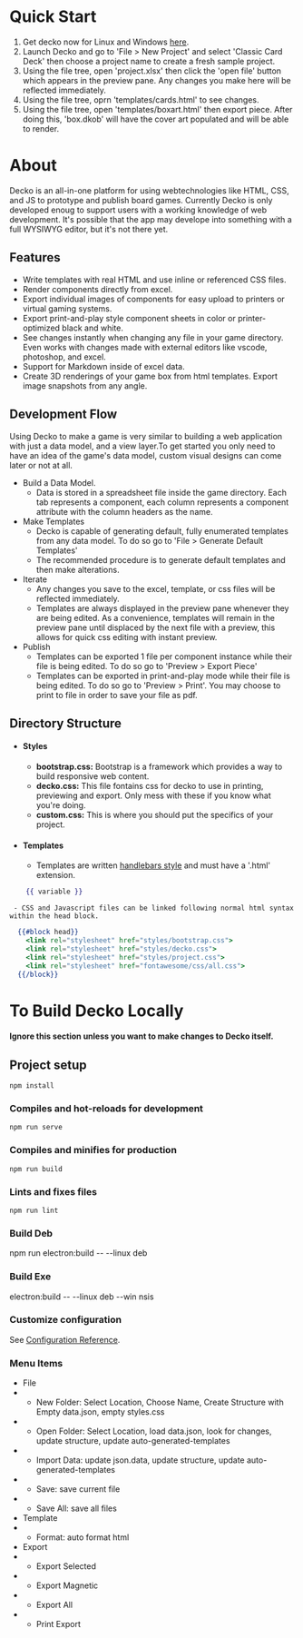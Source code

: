 # Quick Start
1. Get decko now for Linux and Windows [here](https://github.com/neuman/decko-electron/releases). 
1. Launch Decko and go to 'File > New Project' and select 'Classic Card Deck' then choose a project name to create a fresh sample project. 
1. Using the file tree, open 'project.xlsx' then click the 'open file' button which appears in the preview pane. Any changes you make here will be reflected immediately. 
1. Using the file tree, oprn 'templates/cards.html' to see changes. 
1. Using the file tree, open 'templates/boxart.html' then export piece. After doing this, 'box.dkob' will have the cover art populated and will be able to render. 


# About
Decko is an all-in-one platform for using webtechnologies like HTML, CSS, and JS to prototype and publish board games. Currently Decko is only developed enoug to support users with a working knowledge of web development. It's possible that the app may develope into something with a full WYSIWYG editor, but it's not there yet. 


## Features
- Write templates with real HTML and use inline or referenced CSS files.
- Render components directly from excel.
- Export individual images of components for easy upload to printers or virtual gaming systems. 
- Export print-and-play style component sheets in color or printer-optimized black and white. 
- See changes instantly when changing any file in your game directory. Even works with changes made with external editors like vscode, photoshop, and excel. 
- Support for Markdown inside of excel data. 
- Create 3D renderings of your game box from html templates. Export image snapshots from any angle. 

## Development Flow
Using Decko to make a game is very similar to building a web application with just a data model, and a view layer.To get started you only need to have an idea of the game's data model, custom visual designs can come later or not at all. 

- Build a Data Model.
    - Data is stored in a spreadsheet file inside the game directory. Each tab represents a component, each column represents a component attribute with the column headers as the name.
- Make Templates
    - Decko is capable of generating default, fully enumerated templates from any data model. To do so go to 'File > Generate Default Templates'
    - The recommended procedure is to generate default templates and then make alterations.
- Iterate
    - Any changes you save to the excel, template, or css files will be reflected immediately. 
    - Templates are always displayed in the preview pane whenever they are being edited. As a convenience, templates will remain in the preview pane until displaced by the next file with a preview, this allows for quick css editing with instant preview. 
- Publish
    - Templates can be exported 1 file per component instance while their file is being edited. To do so go to 'Preview > Export Piece'
    - Templates can be exported in print-and-play mode while their file is being edited. To do so go to 'Preview > Print'. You may choose to print to file in order to save your file as pdf.
    
## Directory Structure
- #### Styles
    - **bootstrap.css:** Bootstrap is a framework which provides a way to build responsive web content. 
    - **decko.css:** This file fontains css for decko to use in printing, previewing and export. Only mess with these if you know what you're doing.
    - **custom.css:** This is where you should put the specifics of your project.


- #### Templates
    - Templates are written [handlebars style](https://handlebarsjs.com/guide/) and must have a '.html' extension.
```handlebars
    {{ variable }}
```    
     - CSS and Javascript files can be linked following normal html syntax within the head block. 

```handlebars
  {{#block head}}
    <link rel="stylesheet" href="styles/bootstrap.css">
    <link rel="stylesheet" href="styles/decko.css">
    <link rel="stylesheet" href="styles/project.css">
    <link rel="stylesheet" href="fontawesome/css/all.css">
  {{/block}}  
```

# To Build Decko Locally
#### Ignore this section unless you want to make changes to Decko itself. 


## Project setup
```
npm install
```

### Compiles and hot-reloads for development
```
npm run serve
```

### Compiles and minifies for production
```
npm run build
```

### Lints and fixes files
```
npm run lint
```

### Build Deb
npm run electron:build -- --linux deb

### Build Exe
electron:build -- --linux deb --win nsis

### Customize configuration
See [Configuration Reference](https://cli.vuejs.org/config/).

### Menu Items
- File
- - New Folder: Select Location, Choose Name, Create Structure with Empty data.json, empty styles.css
- - Open Folder: Select Location, load data.json, look for changes, update structure, update auto-generated-templates
- - Import Data: update json.data, update structure, update auto-generated-templates
- - Save: save current file
- - Save All: save all files
- Template
- - Format: auto format html
- Export
- - Export Selected
- - Export Magnetic
- - Export All
- - Print Export
